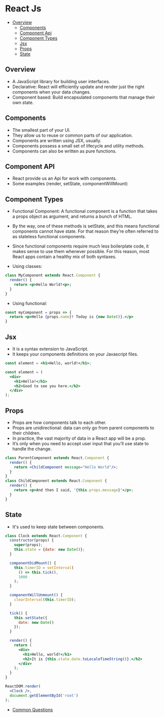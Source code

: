 # React Js

* [Overview](#overview)
    * [Components](#components)
    * [Component Api](#component-api)
    * [Component Types](#component-types)
    * [Jsx](#jsx)
    * [Props](#props)
    * [State](#state)

## Overview
- A JavaScript library for building user interfaces.
- Declarative: React will efficiently update and render just the right components when your data changes.
- Component based: Build encapsulated components that manage their own state.

## Components
- The smallest part of your UI.
- They allow us to reuse or common parts of our application.
- Components are written using JSX, usually.
- Components possess a small set of lifecycle and utility methods.
- Components can also be written as pure functions.

## Component API
- React provide us an Api for work with components.
- Some examples (render, setState, componentWillMount)

## Component Types
- Functional Component: A functional component is a function that takes a props object as argument, and returns a bunch of HTML.
- By the way, one of these methods is setState, and this means functional components cannot have state. For that reason they’re often referred to as stateless functional components.
- Since functional components require much less boilerplate code, it makes sense to use them whenever possible. For this reason, most React apps contain a healthy mix of both syntaxes.

- Using classes:
```jsx
class MyComponent extends React.Component {
  render() {
    return <p>Hello World!<p>;
  }
}
```

- Using functional:
```jsx
const myComponent = props => {
  return <p>Hello {props.name}! Today is {new Date()}.</p>
}
```

## Jsx
- It is a syntax extension to JavaScript. 
- It keeps your components definitions on your Javascript files.

```jsx
const element = <h1>Hello, world!</h1>;
```

```jsx
const element = (
  <div>
    <h1>Hello!</h1>
    <h2>Good to see you here.</h2>
  </div>
);
```

## Props
- Props are how components talk to each other.  
- Props are unidirectional: data can only go from parent components to their children.
- In practice, the vast majority of data in a React app will be a prop.
- It’s only when you need to accept user input that you’ll use state to handle the change.

```jsx
class ParentComponent extends React.Component {
  render() {
    return <ChildComponent message="Hello World"/>;
  }
}
class ChildComponent extends React.Component {
  render() {
    return <p>And then I said, '{this.props.message}'</p>;
  } 
}
```

## State
- It's used to keep state between components.

```jsx
class Clock extends React.Component {
  constructor(props) {
    super(props);
    this.state = {date: new Date()};
  }

  componentDidMount() {
    this.timerID = setInterval(
      () => this.tick(),
      1000
    );
  }

  componentWillUnmount() {
    clearInterval(this.timerID);
  }

  tick() {
    this.setState({
      date: new Date()
    });
  }

  render() {
    return (
      <div>
        <h1>Hello, world!</h1>
        <h2>It is {this.state.date.toLocaleTimeString()}.</h2>
      </div>
    );
  }
}

ReactDOM.render(
  <Clock />,
  document.getElementById('root')
);
```

- [Common Questions](https://github.com/Pau1fitz/react-interview)
